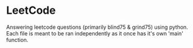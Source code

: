 # LeetCode

Answering leetcode questions (primarily blind75 & grind75) using python. Each file is meant to be ran independently as it once has it's own 'main' function.
